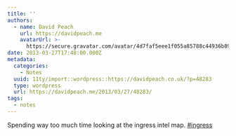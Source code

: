 ```yaml
---
title: ''
authors:
  - name: David Peach
    url: https://davidpeach.me
    avatarUrl: >-
      https://secure.gravatar.com/avatar/4d7faf5eee1f055a85788c44936b8995eaab6dfb004e7854ec747ccb272e91ee?s=96&d=mm&r=g
date: 2013-03-27T17:48:00.000Z
metadata:
  categories:
    - Notes
  uuid: 11ty/import::wordpress::https://davidpeach.co.uk/?p=48283
  type: wordpress
  url: https://davidpeach.me/2013/03/27/48283/
tags:
  - notes
---
```

Spending way too much time looking at the ingress intel map. [#ingress](https://twitter.com/search?q=%23ingress)